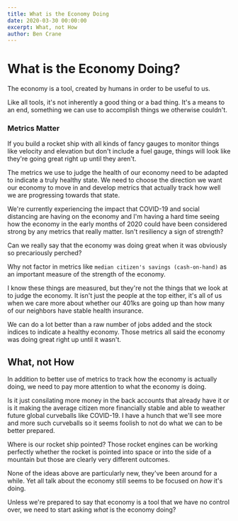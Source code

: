 ```yaml
---
title: What is the Economy Doing
date: 2020-03-30 00:00:00
excerpt: What, not How
author: Ben Crane
---
```


# What is the Economy Doing?

The economy is a tool, created by humans in order to be useful to us.

Like all tools, it's not inherently a good thing or a bad thing.  It's a means to an end, something we can use to accomplish things we otherwise couldn't.

### Metrics Matter

If you build a rocket ship with all kinds of fancy gauges to monitor things like velocity and elevation but don't include a fuel gauge, things will look like they're going great right up until they aren't.

The metrics we use to judge the health of our economy need to be adapted to indicate a truly healthy state.  We need to choose the direction we want our economy to move in and develop metrics that actually track how well we are progressing towards that state.  

We're currently experiencing the impact that COVID-19 and social distancing are having on the economy and I'm having a hard time seeing how the economy in the early months of 2020 could have been considered strong by any metrics that really matter.  Isn't resiliency a sign of strength?

Can we really say that the economy was doing great when it was obviously so precariously perched?

Why not factor in metrics like `median citizen's savings (cash-on-hand)` as an important measure of the strength of the economy.

I know these things are measured, but they're not the things that we look at to judge the economy.  It isn't just the people at the top either, it's all of us when we care more about whether our 401ks are going up than how many of our neighbors have stable health insurance.

We can do a lot better than a raw number of jobs added and the stock indices to indicate a healthy economy.  Those metrics all said the economy was doing great right up until it wasn't.

## What, not How

In addition to better use of metrics to track how the economy is actually doing, we need to pay more attention to what the economy is doing.

Is it just consilating more money in the back accounts that already have it or is it making the average citizen more financially stable and able to weather future global curveballs like COVID-19.  I have a hunch that we'll see more and more such curveballs so it seems foolish to not do what we can to be better prepared.

Where is our rocket ship pointed?  Those rocket engines can be working perfectly whether the rocket is pointed into space or into the side of a mountain but those are clearly very different outcomes.

None of the ideas above are particularly new, they've been around for a while.  Yet all talk about the economy still seems to be focused on *how* it's doing.

Unless we're prepared to say that economy is a tool that we have no control over, we need to start asking *what* is the economy doing?